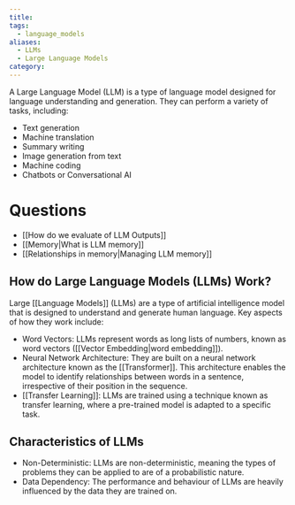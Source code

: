 ```yaml
---
title: 
tags:
  - language_models
aliases:
  - LLMs
  - Large Language Models
category:
---
```

A Large Language Model (LLM) is a type of language model designed for language understanding and generation. They can perform a variety of tasks, including:

- Text generation
- Machine translation
- Summary writing
- Image generation from text
- Machine coding
- Chatbots or Conversational AI
# Questions

- [[How do we evaluate of LLM Outputs]]
- [[Memory|What is LLM memory]]
- [[Relationships in memory|Managing LLM memory]]

## How do Large Language Models (LLMs) Work?

Large [[Language Models]] (LLMs) are a type of artificial intelligence model that is designed to understand and generate human language. Key aspects of how they work include:

- Word Vectors: LLMs represent words as long lists of numbers, known as word vectors ([[Vector Embedding|word embedding]]).
- Neural Network Architecture: They are built on a neural network architecture known as the [[Transformer]]. This architecture enables the model to identify relationships between words in a sentence, irrespective of their position in the sequence.
- [[Transfer Learning]]: LLMs are trained using a technique known as transfer learning, where a pre-trained model is adapted to a specific task.

## Characteristics of LLMs

- Non-Deterministic: LLMs are non-deterministic, meaning the types of problems they can be applied to are of a probabilistic nature.
- Data Dependency: The performance and behaviour of LLMs are heavily influenced by the data they are trained on.


